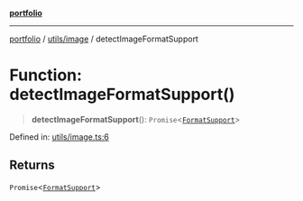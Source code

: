 [**portfolio**](../../../README.md)

***

[portfolio](../../../modules.md) / [utils/image](../README.md) / detectImageFormatSupport

# Function: detectImageFormatSupport()

> **detectImageFormatSupport**(): `Promise`\<[`FormatSupport`](../interfaces/FormatSupport.md)\>

Defined in: [utils/image.ts:6](https://github.com/tnorlund/Portfolio/blob/3e87d2c3cd6fd32e681b7d64755e5724d1d8afd1/portfolio/utils/image.ts#L6)

## Returns

`Promise`\<[`FormatSupport`](../interfaces/FormatSupport.md)\>
